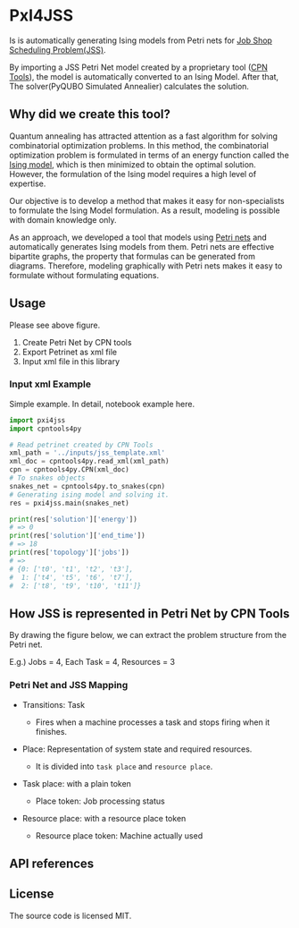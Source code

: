 # PxI4JSS

Is is automatically generating Ising models from Petri nets for [Job Shop Scheduling Problem(JSS)](https://en.wikipedia.org/wiki/Job-shop_scheduling).

By importing a JSS Petri Net model created by a proprietary tool ([CPN Tools](https://cpntools.org/)), the model is automatically converted to an Ising Model. After that, The solver(PyQUBO Simulated Annealier) calculates the solution.

<!-- job4_exp.pdf here -->

## Why did we create this tool?

Quantum annealing has attracted attention as a fast algorithm for solving combinatorial optimization problems.
In this method, the combinatorial optimization problem is formulated in terms of an energy function called the [Ising model](https://en.wikipedia.org/wiki/Ising_model), which is then minimized to obtain the optimal solution.
However, the formulation of the Ising model requires a high level of expertise.

Our objective is to develop a method that makes it easy for non-specialists to formulate the Ising Model formulation.
As a result, modeling is possible with domain knowledge only.

As an approach, we developed a tool that models using [Petri nets](https://en.wikipedia.org/wiki/Petri_net) and automatically generates Ising models from them.
Petri nets are effective bipartite graphs, the property that formulas can be generated from diagrams.
Therefore, modeling graphically with Petri nets makes it easy to formulate without formulating equations.

<!-- ## What is JSS?

JSS is an optimization problem that seeks a schedule that minimizes the cost of processing multiple jobs consisting of multiple tasks. -->

## Usage

Please see above figure.

1. Create Petri Net by CPN tools
2. Export Petrinet as xml file
3. Input xml file in this library

### Input xml Example

Simple example. In detail, notebook example here.

```python
import pxi4jss
import cpntools4py

# Read petrinet created by CPN Tools
xml_path = '../inputs/jss_template.xml'
xml_doc = cpntools4py.read_xml(xml_path)
cpn = cpntools4py.CPN(xml_doc)
# To snakes objects
snakes_net = cpntools4py.to_snakes(cpn)
# Generating ising model and solving it.
res = pxi4jss.main(snakes_net)

print(res['solution']['energy'])
# => 0
print(res['solution']['end_time'])
# => 18
print(res['topology']['jobs'])
# =>
# {0: ['t0', 't1', 't2', 't3'],
#  1: ['t4', 't5', 't6', 't7'],
#  2: ['t8', 't9', 't10', 't11']}
```

## How JSS is represented in Petri Net by CPN Tools

By drawing the figure below, we can extract the problem structure from the Petri net.

E.g.) Jobs = 4, Each Task = 4, Resources = 3

<!-- jss_job4.pdf here-->

### Petri Net and JSS Mapping

- Transitions: Task

  - Fires when a machine processes a task and stops firing when it finishes.

- Place: Representation of system state and required resources.

  - It is divided into `task place` and `resource place`.

- Task place: with a plain token

  - Place token: Job processing status

- Resource place: with a resource place token

  - Resource place token: Machine actually used

<!-- TODO -->

## API references

## License

The source code is licensed MIT.
